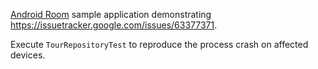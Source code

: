 [Android Room](https://developer.android.com/topic/libraries/architecture/room.html) sample application
demonstrating <https://issuetracker.google.com/issues/63377371>.

Execute `TourRepositoryTest` to reproduce the process crash on affected devices.